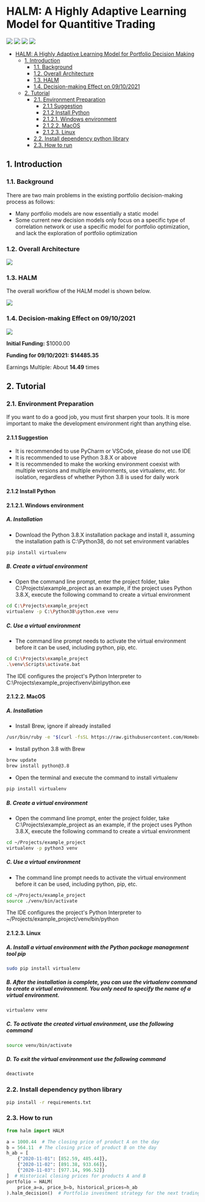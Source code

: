 # HALM: A Highly Adaptive Learning Model for Quantitive Trading

![](https://img.shields.io/badge/language-python_3.8-blue.svg)
![](https://img.shields.io/badge/license-Apache_2.0-green.svg)
![](https://img.shields.io/badge/institution-King's_College_London-red.svg)
![](https://img.shields.io/badge/Authors-WY_Chen,_JW_Wang,_YY_Wang-orange.svg)

- [HALM: A Highly Adaptive Learning Model for Portfolio Decision Making](#halm-a-highly-adaptive-learning-model-for-portfolio-decision-making)
  - [1. Introduction](#1-introduction)
    - [1.1. Background](#11-background)
    - [1.2. Overall Architecture](#12-overall-architecture)
    - [1.3. HALM](#13-halm)
    - [1.4. Decision-making Effect on 09/10/2021](#14-decision-making-effect-on-09102021)
  - [2. Tutorial](#2-tutorial)
    - [2.1. Environment Preparation](#21-environment-preparation)
      - [2.1.1 Suggestion](#211-suggestion)
      - [2.1.2 Install Python](#212-install-python)
      - [2.1.2.1. Windows environment](#2121-windows-environment)
      - [2.1.2.2. MacOS](#2122-macos)
      - [2.1.2.3. Linux](#2123-linux)
    - [2.2. Install dependency python library](#22-install-dependency-python-library)
    - [2.3. How to run](#23-how-to-run)

## 1. Introduction

### 1.1. Background

There are two main problems in the existing portfolio decision-making process as follows:

* Many portfolio models are now essentially a static model
* Some current new decision models only focus on a specific type of correlation network or use a specific model for
  portfolio optimization, and lack the exploration of portfolio optimization

### 1.2. Overall Architecture

![](resources/pictures/pic1.png)

### 1.3. HALM

The overall workflow of the HALM model is shown below. 

![](resources/pictures/pic2.png)

### 1.4. Decision-making Effect on 09/10/2021

![](resources/pictures/pic3.png)

**Initial Funding:** $1000.00

**Funding for 09/10/2021:** **$14485.35**

Earnings Multiple: About **14.49** times

## 2. Tutorial

### 2.1. Environment Preparation

If you want to do a good job, you must first sharpen your tools. It is more important to make the development environment right than anything else.

#### 2.1.1 Suggestion

* It is recommended to use PyCharm or VSCode, please do not use IDE
* It is recommended to use Python 3.8.X or above
* It is recommended to make the working environment coexist with multiple versions and multiple environments, use
  virtualenv, etc. for isolation, regardless of whether Python 3.8 is used for daily work

#### 2.1.2 Install Python

#### 2.1.2.1. Windows environment

##### A. Installation

* Download the Python 3.8.X installation package and install it, assuming the installation path is C:\Python38, do not set environment variables

```bash
pip install virtualenv
```

##### B. Create a virtual environment

* Open the command line prompt, enter the project folder, take C:\Projects\example_project as an example, if the project uses Python 3.8.X, execute the following command to create a virtual environment

```bash
cd C:\Projects\example_project
virtualenv -p C:\Python38\python.exe venv
```

##### C. Use a virtual environment

* The command line prompt needs to activate the virtual environment before it can be used, including python, pip, etc.

```bash
cd C:\Projects\example_project
.\venv\Scripts\activate.bat
```

The IDE configures the project's Python Interpreter to C:\Projects\example_project\venv\bin\python.exe

#### 2.1.2.2. MacOS

##### A. Installation

* Install Brew, ignore if already installed

```bash
/usr/bin/ruby -e "$(curl -fsSL https://raw.githubusercontent.com/Homebrew/install/master/install)"
```

* Install python 3.8 with Brew

```bash
brew update
brew install python@3.8
```

* Open the terminal and execute the command to install virtualenv

```bash
pip install virtualenv
```

##### B. Create a virtual environment

* Open the command line prompt, enter the project folder, take C:\Projects\example_project as an example, if the project
  uses Python 3.8.X, execute the following command to create a virtual environment

```bash
cd ~/Projects/example_project
virtualenv -p python3 venv
```

##### C. Use a virtual environment

* The command line prompt needs to activate the virtual environment before it can be used, including python, pip, etc.

```bash
cd ~/Projects/example_project
source ./venv/bin/activate
```

The IDE configures the project's Python Interpreter to ~/Projects/example_project/venv/bin/python

#### 2.1.2.3. Linux

##### A. Install a virtual environment with the Python package management tool pip

```bash
sudo pip install virtualenv
```

##### B. After the installation is complete, you can use the virtualenv command to create a virtual environment. You only need to specify the name of a virtual environment.

```bash
virtualenv venv
```

##### C. To activate the created virtual environment, use the following command

```bash
source venv/bin/activate
```

##### D. To exit the virtual environment use the following command

```bash
deactivate
```

### 2.2. Install dependency python library

```bash
pip install -r requirements.txt
```

### 2.3. How to run
```python
from halm import HALM

a = 1000.44  # The closing price of product A on the day
b = 564.11  # The closing price of product B on the day
h_ab = [
    {"2020-11-01": [852.59, 485.44]},
    {"2020-11-02": [891.38, 933.66]},
    {"2020-11-03": [977.14, 996.52]}
]  # Historical closing prices for products A and B
portfolio = HALM(
    price_a=a, price_b=b, historical_prices=h_ab
).halm_decision()  # Portfolio investment strategy for the next trading day
```